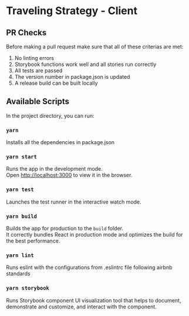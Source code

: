 # Traveling Strategy - Client

## PR Checks

Before making a pull request make sure that all of these criterias are met:
1. No linting errors
2. Storybook functions work well and all stories run correctly
3. All tests are passed
4. The version number in package.json is updated
5. A release build can be built locally

## Available Scripts

In the project directory, you can run:

### `yarn`

Installs all the dependencies in package.json

### `yarn start`

Runs the app in the development mode.<br />
Open [http://localhost:3000](http://localhost:3000) to view it in the browser.

### `yarn test`

Launches the test runner in the interactive watch mode.<br />

### `yarn build`

Builds the app for production to the `build` folder.<br />
It correctly bundles React in production mode and optimizes the build for the best performance.

### `yarn lint`

Runs eslint with the configurations from .eslintrc file following airbnb standards

### `yarn storybook`

Runs Storybook component UI visualization tool that helps to document, demonstrate and customize, and interact with the component.